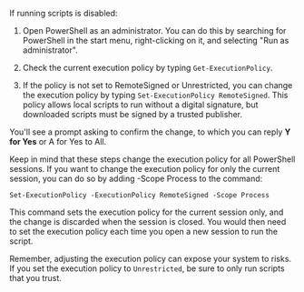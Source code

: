 If running scripts is disabled:

1. Open PowerShell as an administrator. You can do this by searching for PowerShell in the start menu, right-clicking on it, and selecting "Run as administrator".

2. Check the current execution policy by typing `Get-ExecutionPolicy`.

3. If the policy is not set to RemoteSigned or Unrestricted, you can change the execution policy by typing `Set-ExecutionPolicy RemoteSigned`. This policy allows local scripts to run without a digital signature, but downloaded scripts must be signed by a trusted publisher.

You'll see a prompt asking to confirm the change, to which you can reply **Y for Yes** or A for Yes to All.

Keep in mind that these steps change the execution policy for all PowerShell sessions. If you want to change the execution policy for only the current session, you can do so by adding -Scope Process to the command:

`Set-ExecutionPolicy -ExecutionPolicy RemoteSigned -Scope Process`

This command sets the execution policy for the current session only, and the change is discarded when the session is closed. You would then need to set the execution policy each time you open a new session to run the script.

Remember, adjusting the execution policy can expose your system to risks. If you set the execution policy to `Unrestricted`, be sure to only run scripts that you trust.
